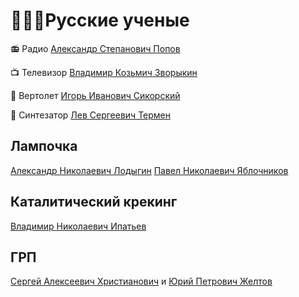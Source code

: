
# 👨🏼‍🔬Русские ученые

📻 Радио
[Александр Степанович Попов](https://ru.wikipedia.org/wiki/%D0%9F%D0%BE%D0%BF%D0%BE%D0%B2,_%D0%90%D0%BB%D0%B5%D0%BA%D1%81%D0%B0%D0%BD%D0%B4%D1%80_%D0%A1%D1%82%D0%B5%D0%BF%D0%B0%D0%BD%D0%BE%D0%B2%D0%B8%D1%87)

📺 Телевизор
[Владимир Козьмич Зворыкин](https://ru.wikipedia.org/wiki/%D0%97%D0%B2%D0%BE%D1%80%D1%8B%D0%BA%D0%B8%D0%BD,_%D0%92%D0%BB%D0%B0%D0%B4%D0%B8%D0%BC%D0%B8%D1%80_%D0%9A%D0%BE%D0%B7%D1%8C%D0%BC%D0%B8%D1%87)

🚁 Вертолет
[Игорь Иванович Сикорский](https://ru.wikipedia.org/wiki/%D0%A1%D0%B8%D0%BA%D0%BE%D1%80%D1%81%D0%BA%D0%B8%D0%B9,_%D0%98%D0%B3%D0%BE%D1%80%D1%8C_%D0%98%D0%B2%D0%B0%D0%BD%D0%BE%D0%B2%D0%B8%D1%87)

🎹 Синтезатор
[Лев Сергеевич Термен](https://ru.wikipedia.org/wiki/%D0%A2%D0%B5%D1%80%D0%BC%D0%B5%D0%BD,_%D0%9B%D0%B5%D0%B2_%D0%A1%D0%B5%D1%80%D0%B3%D0%B5%D0%B5%D0%B2%D0%B8%D1%87)


## Лампочка
[Александр Николаевич Лодыгин](https://ru.wikipedia.org/wiki/%D0%9B%D0%BE%D0%B4%D1%8B%D0%B3%D0%B8%D0%BD,_%D0%90%D0%BB%D0%B5%D0%BA%D1%81%D0%B0%D0%BD%D0%B4%D1%80_%D0%9D%D0%B8%D0%BA%D0%BE%D0%BB%D0%B0%D0%B5%D0%B2%D0%B8%D1%87)
[Павел Николаевич Яблочников](https://ru.wikipedia.org/wiki/%D0%AF%D0%B1%D0%BB%D0%BE%D1%87%D0%BA%D0%BE%D0%B2,_%D0%9F%D0%B0%D0%B2%D0%B5%D0%BB_%D0%9D%D0%B8%D0%BA%D0%BE%D0%BB%D0%B0%D0%B5%D0%B2%D0%B8%D1%87)

## Каталитический крекинг
[Владимир Николаевич Ипатьев](https://ru.wikipedia.org/wiki/%D0%98%D0%BF%D0%B0%D1%82%D1%8C%D0%B5%D0%B2,_%D0%92%D0%BB%D0%B0%D0%B4%D0%B8%D0%BC%D0%B8%D1%80_%D0%9D%D0%B8%D0%BA%D0%BE%D0%BB%D0%B0%D0%B5%D0%B2%D0%B8%D1%87)

## ГРП
[Сергей Алексеевич Христианович](https://ru.wikipedia.org/wiki/%D0%A5%D1%80%D0%B8%D1%81%D1%82%D0%B8%D0%B0%D0%BD%D0%BE%D0%B2%D0%B8%D1%87,_%D0%A1%D0%B5%D1%80%D0%B3%D0%B5%D0%B9_%D0%90%D0%BB%D0%B5%D0%BA%D1%81%D0%B5%D0%B5%D0%B2%D0%B8%D1%87) и [Юрий Петрович Желтов](https://www.oil-industry.net/test_autor.php?ELEMENT_ID=236700)
